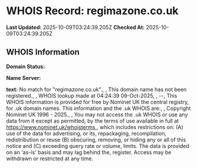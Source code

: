 # WHOIS Record: regimazone.co.uk

**Last Updated:** 2025-10-09T03:24:39.205Z
**Checked At:** 2025-10-09T03:24:39.205Z

## WHOIS Information

**Domain Status:** 

**Name Server:** 

**text:** No match for "regimazone.co.uk"., , This domain name has not been registered., , WHOIS lookup made at 04:24:39 09-Oct-2025, , --, This WHOIS information is provided for free by Nominet UK the central registry, for .uk domain names. This information and the .uk WHOIS are:, , Copyright Nominet UK 1996 - 2025., , You may not access the .uk WHOIS or use any data from it except as permitted, by the terms of use available in full at https://www.nominet.uk/whoisterms,, which includes restrictions on: (A) use of the data for advertising, or its, repackaging, recompilation, redistribution or reuse (B) obscuring, removing, or hiding any or all of this notice and (C) exceeding query rate or volume, limits. The data is provided on an 'as-is' basis and may lag behind the, register. Access may be withdrawn or restricted at any time.

